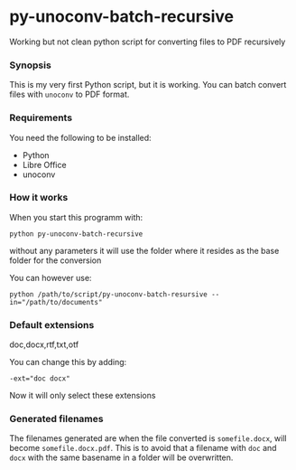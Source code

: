 # py-unoconv-batch-recursive

Working but not clean python script for converting files to PDF recursively

### Synopsis ###
This is my very first Python script, but it is working. You can batch convert files with `unoconv` to PDF format.

### Requirements ###
You need the following to be installed:
- Python
- Libre Office
- unoconv

### How it works ###

When you start this programm with:

    python py-unoconv-batch-recursive

without any parameters it will use the folder where it resides as the base folder for the conversion

You can however use:

    python /path/to/script/py-unoconv-batch-resursive --in="/path/to/documents"
    
### Default extensions ###
doc,docx,rtf,txt,otf

You can change this by adding:

    -ext="doc docx"
    
Now it will only select these extensions

### Generated filenames ###
The filenames generated are when the file converted is `somefile.docx`, will become `somefile.docx.pdf`.
This is to avoid that a filename with `doc` and `docx` with the same basename in a folder will be overwritten.

      
